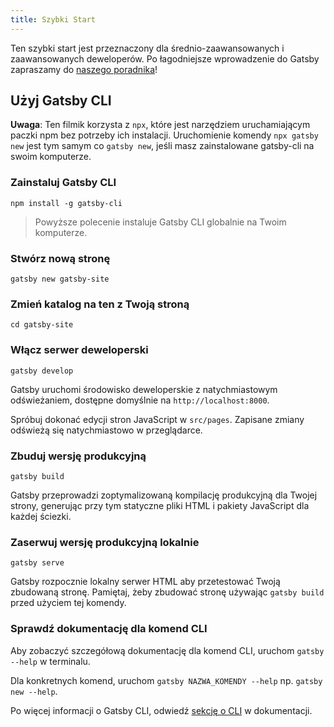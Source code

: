 ```yaml
---
title: Szybki Start
---
```


Ten szybki start jest przeznaczony dla średnio-zaawansowanych i zaawansowanych deweloperów. Po łagodniejsze wprowadzenie do Gatsby zapraszamy do [naszego poradnika](/tutorial/)!

## Użyj Gatsby CLI

<EggheadEmbed
  lessonLink="https://egghead.io/lessons/gatsby-quick-start-with-gatsby-create-develop-and-build-gatsby-sites-from-the-command-line"
  lessonTitle="Quick Start with Gatsby: Create, Develop, and Build Gatsby Sites From the Command Line"
/>

**Uwaga**: Ten filmik korzysta z `npx`, które jest narzędziem uruchamiającym paczki npm bez potrzeby ich instalacji. Uruchomienie komendy `npx gatsby new` jest tym samym co `gatsby new`, jeśli masz zainstalowane gatsby-cli na swoim komputerze.

### Zainstaluj Gatsby CLI

```shell
npm install -g gatsby-cli
```

> Powyższe polecenie instaluje Gatsby CLI globalnie na Twoim komputerze.

### Stwórz nową stronę

```shell
gatsby new gatsby-site
```

### Zmień katalog na ten z Twoją stroną

```shell
cd gatsby-site
```

### Włącz serwer deweloperski

```shell
gatsby develop
```

Gatsby uruchomi środowisko deweloperskie z natychmiastowym odświeżaniem, dostępne domyślnie na `http://localhost:8000`.

Spróbuj dokonać edycji stron JavaScript w `src/pages`. Zapisane zmiany odświeżą się natychmiastowo w przeglądarce.

### Zbuduj wersję produkcyjną

```shell
gatsby build
```

Gatsby przeprowadzi zoptymalizowaną kompilację produkcyjną dla Twojej strony, generując przy tym statyczne pliki HTML i pakiety JavaScript dla każdej ściezki.

### Zaserwuj wersję produkcyjną lokalnie

```shell
gatsby serve
```

Gatsby rozpocznie lokalny serwer HTML aby przetestować Twoją zbudowaną stronę. Pamiętaj, żeby zbudować stronę używając `gatsby build` przed użyciem tej komendy.

### Sprawdź dokumentację dla komend CLI

Aby zobaczyć szczegółową dokumentację dla komend CLI, uruchom `gatsby --help` w terminalu.

Dla konkretnych komend, uruchom `gatsby NAZWA_KOMENDY --help` np. `gatsby new --help`.

Po więcej informacji o Gatsby CLI, odwiedź [sekcję o CLI](/docs/gatsby-cli/) w dokumentacji.
